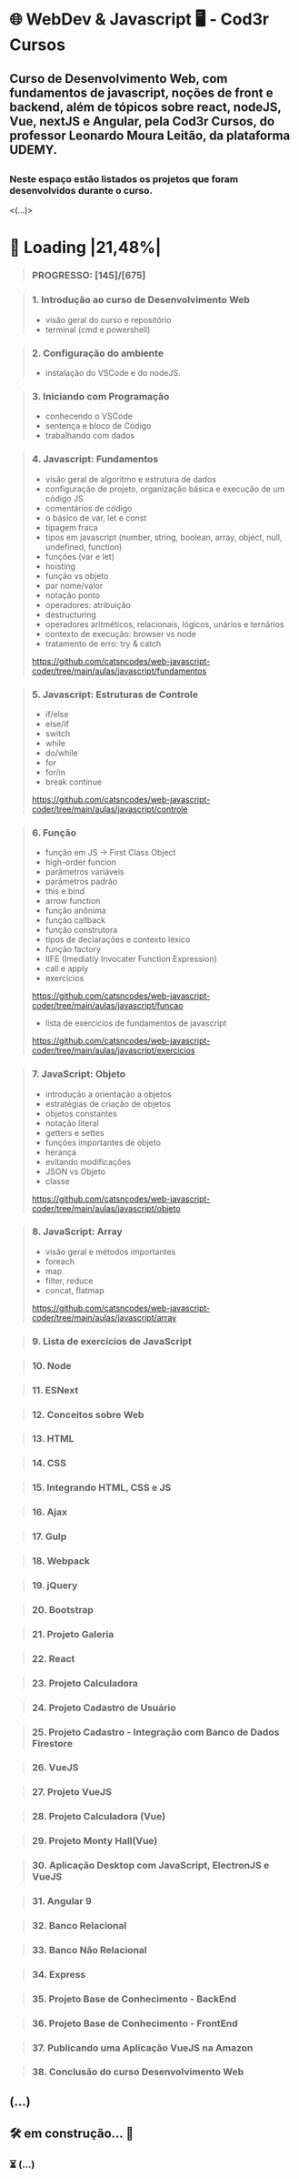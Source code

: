 # 🌐 WebDev & Javascript 🖥️ - Cod3r Cursos

## Curso de Desenvolvimento Web, com fundamentos de javascript, noções de front e backend, além de tópicos sobre react, nodeJS, Vue, nextJS e Angular, pela Cod3r Cursos, do professor Leonardo Moura Leitão, da plataforma UDEMY.

## <projetos>
### Neste espaço estão listados os projetos que foram desenvolvidos durante o curso.

<(...)>


# 🔋 Loading |21,48%|
> ### PROGRESSO: [145]/[675]

> ### 1. Introdução ao curso de Desenvolvimento Web
> - visão geral do curso e repositório
> - terminal (cmd e powershell)

> ### 2. Configuração do ambiente
> - instalação do VSCode e do nodeJS.

> ### 3. Iniciando com Programação
> - conhecendo o VSCode
> - sentença e bloco de Código
> - trabalhando com dados

> ### 4. Javascript: Fundamentos
> - visão geral de algoritmo e estrutura de dados
> - configuração de projeto, organização básica e execução de um código JS
> - comentários de código
> - o básico de var, let e const
> - tipagem fraca
> - tipos em javascript (number, string, boolean, array, object, null, undefined, function)
> - funções (var e let)
> - hoisting
> - função vs objeto
> - par nome/valor
> - notação ponto
> - operadores: atribuição
> - destructuring
> - operadores aritméticos, relacionais, lógicos, unários e ternários
> - contexto de execução: browser vs node
> - tratamento de erro: try & catch
> 
> <https://github.com/catsncodes/web-javascript-coder/tree/main/aulas/javascript/fundamentos>

> ### 5. Javascript: Estruturas de Controle
> - if/else
> - else/if
> - switch
> - while
> - do/while
> - for
> - for/in
> - break continue
>
> <https://github.com/catsncodes/web-javascript-coder/tree/main/aulas/javascript/controle>

> ### 6. Função
> - função em JS -> First Class Object
> - high-order funcion
> - parâmetros variáveis
> - parâmetros padrão
> - this e bind
> - arrow function
> - função anônima
> - função callback
> - função construtora
> - tipos de declarações e contexto léxico
> - função factory
> - IIFE (Imediatly Invocater Function Expression)
> - call e apply
> - exercícios
> 
> <https://github.com/catsncodes/web-javascript-coder/tree/main/aulas/javascript/funcao>
>
> - lista de exercícios de fundamentos de javascript
>
> <https://github.com/catsncodes/web-javascript-coder/tree/main/aulas/javascript/exercicios>

> ### 7. JavaScript: Objeto
> - introdução a orientação a objetos
> - estratégias de criação de objetos
> - objetos constantes
> - notação literal
> - getters e settes
> - funções importantes de objeto
> - herança
> - evitando modificações
> - JSON vs Objeto
> - classe
>
> <https://github.com/catsncodes/web-javascript-coder/tree/main/aulas/javascript/objeto>

> ### 8. JavaScript: Array
> - visão geral e métodos importantes
> - foreach
> - map
> - filter, reduce
> - concat, flatmap
>
> <https://github.com/catsncodes/web-javascript-coder/tree/main/aulas/javascript/array>

> ### 9. Lista de exercícios de JavaScript

> ### 10. Node

> ### 11. ESNext

> ### 12. Conceitos sobre Web

> ### 13. HTML

> ### 14. CSS

> ### 15. Integrando HTML, CSS e JS

> ### 16. Ajax

> ### 17. Gulp

> ### 18. Webpack

> ### 19. jQuery

> ### 20. Bootstrap

> ### 21. Projeto Galeria

> ### 22. React

> ### 23. Projeto Calculadora

> ### 24. Projeto Cadastro de Usuário

> ### 25. Projeto Cadastro - Integração com Banco de Dados Firestore

> ### 26. VueJS

> ### 27. Projeto VueJS

> ### 28. Projeto Calculadora (Vue)

> ### 29. Projeto Monty Hall(Vue)

> ### 30. Aplicação Desktop com JavaScript, ElectronJS e VueJS

> ### 31. Angular 9

> ### 32. Banco Relacional

> ### 33. Banco Não Relacional

> ### 34. Express

> ### 35. Projeto Base de Conhecimento - BackEnd

> ### 36. Projeto Base de Conhecimento - FrontEnd

> ### 37. Publicando uma Aplicação VueJS na Amazon

> ### 38. Conclusão do curso Desenvolvimento Web


## (...)

## 🛠️ em construção... 🔧
### ⏳ (...)
